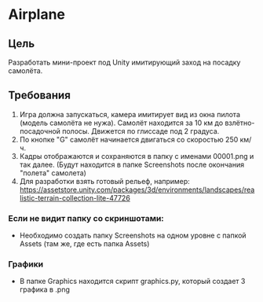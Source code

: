 # Airplane

## Цель
Разработать мини-проект под Unity имитирующий заход на посадку самолёта.
## Требования
1. Игра должна запускаться, камера имитирует вид из окна пилота (модель самолёта не нужа). Самолёт находится за 10 км до взлётно-посадочной полосы. Движется по глиссаде под 2 градуса.
2. По кнопке "G" самолёт начинается двигаться со скоростью 250 км/ч.
3. Кадры отображаются и сохраняются в папку с именами 00001.png и так далее. (Будут находится в папке Screenshots после окончания "полета" самолета)
4. Для разработки взять готовый рельеф, например:
https://assetstore.unity.com/packages/3d/environments/landscapes/realistic-terrain-collection-lite-47726

### Если не видит папку со скриншотами:
- Необходимо создать папку Screenshots на одном уровне с папкой Assets (там же, где есть папка Assets)

### Графики
- В папке Graphics находится скрипт graphics.py, который создает 3 графика в .png
